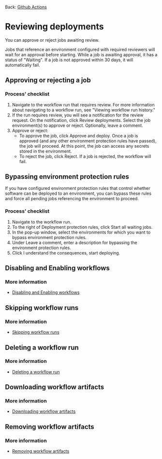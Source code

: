 Back: [Github Actions](./gha.md)

# Reviewing deployments

You can approve or reject jobs awaiting review.

Jobs that reference an environment configured with required reviewers will wait for an approval before starting. While a job is awaiting approval, it has a status of "Waiting". If a job is not approved within 30 days, it will automatically fail.

## Approving or rejecting a job

### Process' checklist

1. Navigate to the workflow run that requires review. For more information about navigating to a workflow run, see "Viewing workflow run history."
2. If the run requires review, you will see a notification for the review request. On the notification, click Review deployments.
   Select the job environment(s) to approve or reject. Optionally, leave a comment.
3. Approve or reject:
   - To approve the job, click Approve and deploy. Once a job is approved (and any other environment protection rules have passed), the job will proceed. At this point, the job can access any secrets stored in the environment.
   - To reject the job, click Reject. If a job is rejected, the workflow will fail.

## Bypassing environment protection rules

If you have configured environment protection rules that control whether software can be deployed to an environment, you can bypass these rules and force all pending jobs referencing the environment to proceed.

### Process' checklist

1. Navigate to the workflow run.
2. To the right of Deployment protection rules, click Start all waiting jobs.
3. In the pop-up window, select the environments for which you want to bypass environment protection rules.
4. Under Leave a comment, enter a description for bypassing the environment protection rules.
5. Click I understand the consequences, start deploying.

## Disabling and Enabling workflows

### More information

- [Disabling and Enabling workflows](https://docs.github.com/en/actions/managing-workflow-runs/disabling-and-enabling-a-workflow)

## Skipping workflow runs

### More information

- [Skipping workflow runs](https://docs.github.com/en/actions/managing-workflow-runs/skipping-workflow-runs)

## Deleting a workflow run

### More information

- [Deleting a workflow run](https://docs.github.com/en/actions/managing-workflow-runs/deleting-a-workflow-run)

## Downloading workflow artifacts

### More information

- [Downloading workflow artifacts](https://docs.github.com/en/actions/managing-workflow-runs/downloading-workflow-artifacts)

## Removing workflow artifacts

### More information

- [Removing workflow artifacts](https://docs.github.com/en/actions/managing-workflow-runs/removing-workflow-artifacts)

